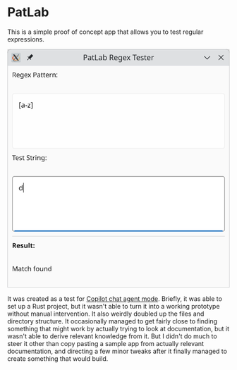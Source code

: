 # PatLab

This is a simple proof of concept app that allows you to test regular expressions.

![Screenshot of PatLab regular expression testing tool](patlab.png)

It was created as a test for [Copilot chat agent mode](https://code.visualstudio.com/docs/copilot/chat/chat-agent-mode). Briefly, it was able to set up a Rust project, but it wasn't able to turn it into a working prototype without manual intervention. It also weirdly doubled up the files and directory structure. It occasionally managed to get fairly close to finding something that might work by actually trying to look at documentation, but it wasn't able to derive relevant knowledge from it. But I didn't do much to steer it other than copy pasting a sample app from actually relevant documentation, and directing a few minor tweaks after it finally managed to create something that would build.
